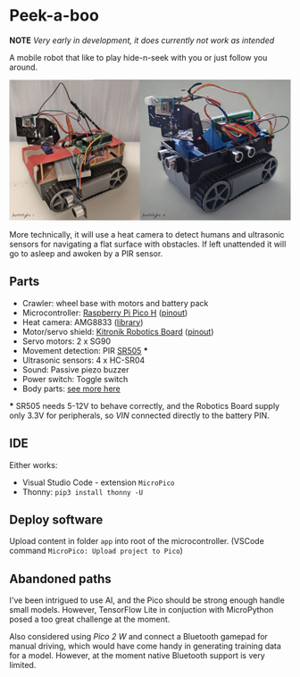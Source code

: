 # Peek-a-boo
**NOTE** *Very early in development, it does currently not work as intended*

A mobile robot that like to play hide-n-seek with you or just
follow you around.

![prototypes](doc/prototypes-collage.jpg "Prototypes")

More technically, it will use a heat camera to detect humans
and ultrasonic sensors for navigating a flat surface with obstacles.
If left unattended it will go to asleep and awoken by a PIR sensor.

## Parts
* Crawler: wheel base with motors and battery pack
* Microcontroller: [Raspberry Pi Pico H](https://www.raspberrypi.com/documentation/microcontrollers/pico-series.html#pico-1-family) ([pinout](https://www.raspberrypi.com/documentation/microcontrollers/images/pico-pinout.svg))
* Heat camera: AMG8833 ([library](https://github.com/peterhinch/micropython-amg88xx))
* Motor/servo shield: [Kitronik Robotics Board](https://github.com/KitronikLtd/Kitronik-Pico-Robotics-Board-MicroPython) ([pinout](https://kitronik.co.uk/cdn/shop/products/5329_additional-1-kitronik-robotics-board-for-raspberry-pi-pico_800x.jpg))
* Servo motors: 2 x SG90
* Movement detection: PIR [SR505](https://hobbycomponents.com/sensors/1066-sr505-miniature-pir-sensor-module) **\***
* Ultrasonic sensors: 4 x HC-SR04
* Sound: Passive piezo buzzer
* Power switch: Toggle switch
* Body parts: [see more here](body-parts/README.md)

**\*** SR505 needs 5-12V to behave correctly, and the Robotics Board supply only 3.3V for peripherals, so *VIN* connected directly to the battery PIN.

## IDE
Either works:
* Visual Studio Code - extension `MicroPico`
* Thonny: `pip3 install thonny -U`

## Deploy software
Upload content in folder `app` into root of the microcontroller. (VSCode command `MicroPico: Upload project to Pico`)

## Abandoned paths
I've been intrigued to use AI, and the Pico should be strong enough handle small models.
However, TensorFlow Lite in conjuction with MicroPython posed a too great challenge at the moment.

Also considered using *Pico 2 W* and connect a Bluetooth gamepad for manual driving,
which would have come handy in generating training data for a model. However,
at the moment native Bluetooth support is very limited.
